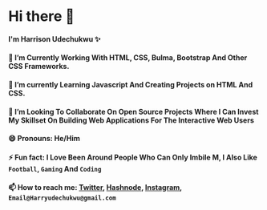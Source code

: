 # Hi there 👋


#### I'm Harrison Udechukwu ✨
#### 🔭 I’m Currently Working With HTML, CSS, Bulma, Bootstrap And Other CSS Frameworks.
#### 🌱 I’m currently Learning Javascript And Creating Projects on HTML And CSS.
#### 👯 I’m Looking  To Collaborate On Open Source Projects Where I Can Invest My Skillset On Building Web Applications For The Interactive Web Users
#### 😄 Pronouns: He/Him
#### ⚡ Fun fact: I Love Been Around People Who Can Only Imbile M, I Also Like `Football`, `Gaming` And `Coding`
#### 📫 How to reach me: [Twitter](https://twitter.com/EloUdechukwu), [Hashnode](https://hashnode.com/@UdechukwuHarry), [Instagram](https://www.instagram.com/eloudechukwu/), `Email@Harryudechukwu@gmail.com`

